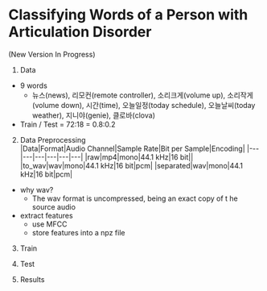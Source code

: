 # Classifying Words of a Person with Articulation Disorder

(New Version In Progress)

1. Data
- 9 words
    - 뉴스(news), 리모컨(remote controller), 소리크게(volume up), 소리작게(volume down), 시간(time), 오늘일정(today schedule), 오늘날씨(today weather), 지니야(genie), 클로바(clova)
- Train / Test = 72:18 = 0.8:0.2

2. Data Preprocessing</br>
|Data|Format|Audio Channel|Sample Rate|Bit per Sample|Encoding|
|---|---|---|---|---|---|
|raw|mp4|mono|44.1 kHz|16 bit||
|to_wav|wav|mono|44.1 kHz|16 bit|pcm|
|separated|wav|mono|44.1 kHz|16 bit|pcm|

- why wav? 
    - The wav format is uncompressed, being an exact copy of t he source audio
- extract features
    - use MFCC
    - store features into a npz file

3. Train

4. Test

5. Results